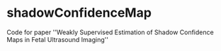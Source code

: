 # shadowConfidenceMap
Code for paper ''Weakly Supervised Estimation of Shadow Confidence Maps in Fetal Ultrasound Imaging''
